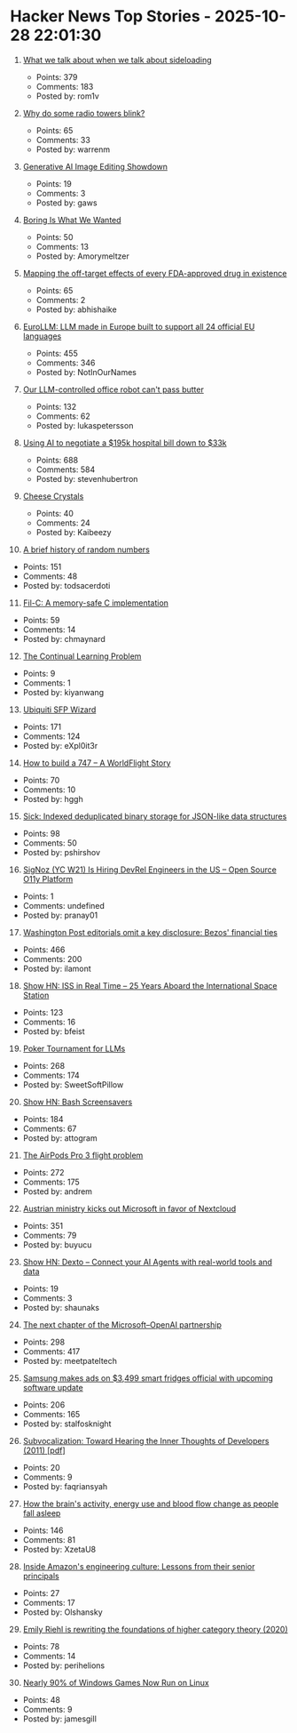 # Hacker News Top Stories - 2025-10-28 22:01:30

1. [What we talk about when we talk about sideloading](https://f-droid.org/2025/10/28/sideloading.html)
   - Points: 379
   - Comments: 183
   - Posted by: rom1v

2. [Why do some radio towers blink?](https://www.jeffgeerling.com/blog/2025/why-do-some-radio-towers-blink)
   - Points: 65
   - Comments: 33
   - Posted by: warrenm

3. [Generative AI Image Editing Showdown](https://genai-showdown.specr.net/image-editing)
   - Points: 19
   - Comments: 3
   - Posted by: gaws

4. [Boring Is What We Wanted](https://512pixels.net/2025/10/boring-is-what-we-wanted/)
   - Points: 50
   - Comments: 13
   - Posted by: Amorymeltzer

5. [Mapping the off-target effects of every FDA-approved drug in existence](https://www.owlposting.com/p/mapping-the-off-target-effects-of)
   - Points: 65
   - Comments: 2
   - Posted by: abhishaike

6. [EuroLLM: LLM made in Europe built to support all 24 official EU languages](https://eurollm.io/)
   - Points: 455
   - Comments: 346
   - Posted by: NotInOurNames

7. [Our LLM-controlled office robot can't pass butter](https://andonlabs.com/evals/butter-bench)
   - Points: 132
   - Comments: 62
   - Posted by: lukaspetersson

8. [Using AI to negotiate a $195k hospital bill down to $33k](https://www.threads.com/@nthmonkey/post/DQVdAD1gHhw)
   - Points: 688
   - Comments: 584
   - Posted by: stevenhubertron

9. [Cheese Crystals](https://snipettemag.com/cheese-crystals/)
   - Points: 40
   - Comments: 24
   - Posted by: Kaibeezy

10. [A brief history of random numbers](https://crates.io/crates/oorandom#a-brief-history-of-random-numbers)
   - Points: 151
   - Comments: 48
   - Posted by: todsacerdoti

11. [Fil-C: A memory-safe C implementation](https://lwn.net/SubscriberLink/1042938/658ade3768dd4758/)
   - Points: 59
   - Comments: 14
   - Posted by: chmaynard

12. [The Continual Learning Problem](https://jessylin.com/2025/10/20/continual-learning/)
   - Points: 9
   - Comments: 1
   - Posted by: kiyanwang

13. [Ubiquiti SFP Wizard](https://blog.ui.com/article/welcome-to-sfp-liberation-day)
   - Points: 171
   - Comments: 124
   - Posted by: eXpl0it3r

14. [How to build a 747 – A WorldFlight Story](https://www.x-plane.com/2025/10/how-to-build-a-747-a-worldflight-story/)
   - Points: 70
   - Comments: 10
   - Posted by: hggh

15. [Sick: Indexed deduplicated binary storage for JSON-like data structures](https://github.com/7mind/sick)
   - Points: 98
   - Comments: 50
   - Posted by: pshirshov

16. [SigNoz (YC W21) Is Hiring DevRel Engineers in the US – Open Source O11y Platform](https://jobs.ashbyhq.com/SigNoz/8447522c-1163-48d0-8f55-fac25f64a0f3)
   - Points: 1
   - Comments: undefined
   - Posted by: pranay01

17. [Washington Post editorials omit a key disclosure: Bezos' financial ties](https://www.npr.org/2025/10/28/nx-s1-5587932/washington-post-editorials-omit-a-key-disclosure-bezos-financial-ties)
   - Points: 466
   - Comments: 200
   - Posted by: ilamont

18. [Show HN: ISS in Real Time – 25 Years Aboard the International Space Station](https://issinrealtime.org)
   - Points: 123
   - Comments: 16
   - Posted by: bfeist

19. [Poker Tournament for LLMs](https://pokerbattle.ai/event)
   - Points: 268
   - Comments: 174
   - Posted by: SweetSoftPillow

20. [Show HN: Bash Screensavers](https://github.com/attogram/bash-screensavers)
   - Points: 184
   - Comments: 67
   - Posted by: attogram

21. [The AirPods Pro 3 flight problem](https://basicappleguy.com/basicappleblog/the-airpods-pro-3-flight-problem)
   - Points: 272
   - Comments: 175
   - Posted by: andrem

22. [Austrian ministry kicks out Microsoft in favor of Nextcloud](https://news.itsfoss.com/austrian-ministry-kicks-out-microsoft/)
   - Points: 351
   - Comments: 79
   - Posted by: buyucu

23. [Show HN: Dexto – Connect your AI Agents with real-world tools and data](https://github.com/truffle-ai/dexto)
   - Points: 19
   - Comments: 3
   - Posted by: shaunaks

24. [The next chapter of the Microsoft–OpenAI partnership](https://openai.com/index/next-chapter-of-microsoft-openai-partnership/)
   - Points: 298
   - Comments: 417
   - Posted by: meetpateltech

25. [Samsung makes ads on $3,499 smart fridges official with upcoming software update](https://arstechnica.com/gadgets/2025/10/samsung-makes-ads-on-3499-smart-fridges-official-with-upcoming-software-update/)
   - Points: 206
   - Comments: 165
   - Posted by: stalfosknight

26. [Subvocalization: Toward Hearing the Inner Thoughts of Developers (2011) [pdf]](https://chrisparnin.me/pdf/emg.pdf)
   - Points: 20
   - Comments: 9
   - Posted by: faqriansyah

27. [How the brain's activity, energy use and blood flow change as people fall asleep](https://www.massgeneralbrigham.org/en/about/newsroom/press-releases/research-shows-coordinated-shift-in-brain-activity-while-asleep)
   - Points: 146
   - Comments: 81
   - Posted by: XzetaU8

28. [Inside Amazon's engineering culture: Lessons from their senior principals](https://olshansky.substack.com/p/inside-amazons-engineering-culture)
   - Points: 27
   - Comments: 17
   - Posted by: Olshansky

29. [Emily Riehl is rewriting the foundations of higher category theory (2020)](https://www.quantamagazine.org/emily-riehl-conducts-the-mathematical-orchestra-from-the-middle-20200902/)
   - Points: 78
   - Comments: 14
   - Posted by: perihelions

30. [Nearly 90% of Windows Games Now Run on Linux](https://www.tomshardware.com/software/linux/nearly-90-percent-of-windows-games-now-run-on-linux-latest-data-shows-as-windows-10-dies-gaming-on-linux-is-more-viable-than-ever)
   - Points: 48
   - Comments: 9
   - Posted by: jamesgill

